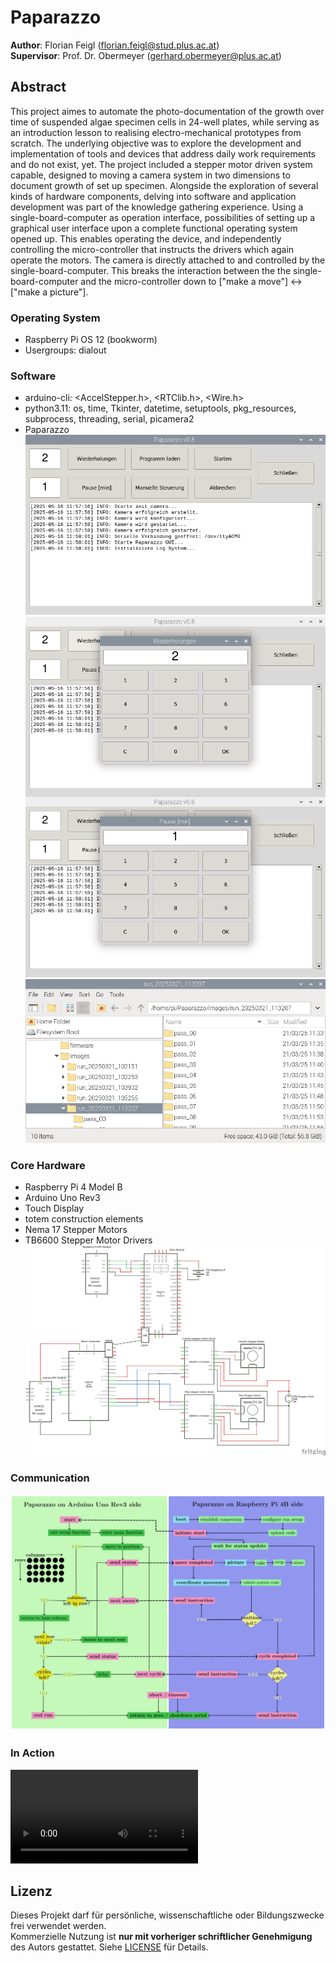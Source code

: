 # Paparazzo
**Author**: Florian Feigl (florian.feigl@stud.plus.ac.at) \
**Supervisor**: Prof. Dr. Obermeyer (gerhard.obermeyer@plus.ac.at)

## Abstract
  This project aimes to automate the photo-documentation of the growth over time of suspended algae specimen cells in 24-well plates, while serving as an introduction lesson to realising electro-mechanical prototypes from scratch. The underlying objective was to explore the development and implementation of tools and devices that address daily work requirements and do not exist, yet. The project included a stepper motor driven system capable, designed to moving a camera system in two dimensions to document growth of set up specimen. Alongside the exploration of several kinds of hardware components, delving into software and application development was part of the knowledge gathering experience. Using a single-board-computer as operation interface, possibilities of setting up a graphical user interface upon a complete functional operating system opened up. This enables operating the device, and independently controlling the micro-controller that instructs the drivers which again operate the motors. The camera is directly attached to and controlled by the single-board-computer. This breaks the interaction between the the single-board-computer and the micro-controller down to ["make a move"] <-> ["make a picture"].

### Operating System  
   - Raspberry Pi OS 12 (bookworm)
   - Usergroups: dialout

### Software          
- arduino-cli: <AccelStepper.h>, <RTClib.h>, <Wire.h>
- python3.11: os, time, Tkinter, datetime, setuptools, pkg_resources, subprocess, threading, serial, picamera2
- Paparazzo
![Paparazzo GUI](assets/gui.png)
![Configuration](assets/config.png)
![Storing Structure](assets/folders.png)

### Core Hardware 
   - Raspberry Pi 4 Model B
   - Arduino Uno Rev3
   - Touch Display
   - totem construction elements
   - Nema 17 Stepper Motors
   - TB6600 Stepper Motor Drivers
![Scheme](assets/Paparazzo_schem.png)

### Communication
![RPi-Arduino-Interaction](assets/rpi-arduino-interaction.png)

### In Action
![Operating](assets/paparazzo-noaudio.mp4)

## Lizenz
Dieses Projekt darf für persönliche, wissenschaftliche oder Bildungszwecke frei verwendet werden.  
Kommerzielle Nutzung ist **nur mit vorheriger schriftlicher Genehmigung** des Autors gestattet.
Siehe [LICENSE](./LICENSE) für Details.
